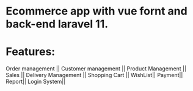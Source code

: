 # Ecommerce app with vue fornt and back-end laravel 11.
# Features: 
Order management || 
Customer management || 
Product Management || 
Sales  || 
Delivery Management || 
Shopping Cart || 
WishList||
Payment||
Report||
Login System||
